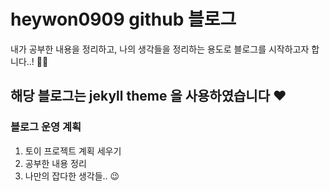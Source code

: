 # heywon0909 github 블로그

내가 공부한 내용을 정리하고, 나의 생각들을 정리하는 용도로 블로그를 시작하고자 합니다..! 🙆‍♀️

## 해당 블로그는 jekyll theme 을 사용하였습니다 ❤
### 블로그 운영 계획 
1. 토이 프로젝트 계획 세우기 
2. 공부한 내용 정리 
3. 나만의 잡다한 생각들.. 😉

